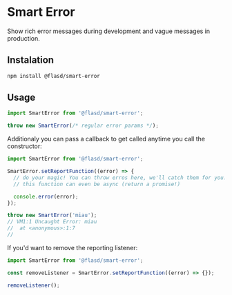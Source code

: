 # Smart Error

Show rich error messages during development and vague messages in production.

## Instalation

```sh
npm install @flasd/smart-error
```

## Usage
```javascript
import SmartError from '@flasd/smart-error';

throw new SmartError(/* regular error params */);
```

Additionaly you can pass a callback to get called anytime you call the constructor:

```javascript
import SmartError from '@flasd/smart-error';

SmartError.setReportFunction((error) => {
  // do your magic! You can throw erros here, we'll catch them for you.
  // this function can even be async (return a promise!)

  console.error(error);
});

throw new SmartError('miau');
// VM1:1 Uncaught Error: miau
//  at <anonymous>:1:7
//
```

If you'd want to remove the reporting listener:

```javascript
import SmartError from '@flasd/smart-error';

const removeListener = SmartError.setReportFunction((error) => {});

removeListener();
```